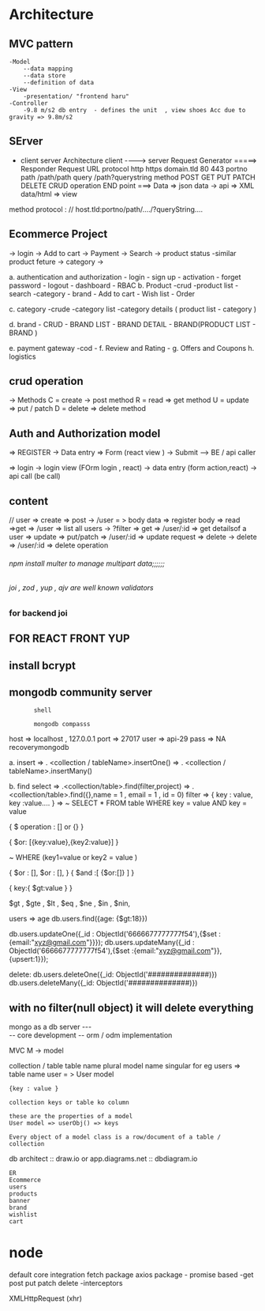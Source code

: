 # Architecture
## MVC pattern
    -Model
        --data mapping
        --data store
        --definition of data
    -View
        -presentation/ "frontend haru"
    -Controller
        -9.8 m/s2 db entry  - defines the unit  , view shoes Acc due to gravity => 9.8m/s2

## SErver 
  - client server Architecture
   client ----> server
   Request Generator =====> Responder 
   Request
   URL
   protocol      http   https
   domain.tld    80     443
   portno
   path          /path/path
   query        /path?querystring
   method       POST GET PUT PATCH DELETE
                CRUD operation 
END point ===> Data
    => json data -> api
    => XML data/html => view

method
protocol : // host.tld:portno/path/..../?queryString....

## Ecommerce Project
-> login 
-> Add to cart
-> Payment
-> Search 
-> product status 
-similar product feture 
-> category
->

a. authentication and authorization 
    - login 
    - sign up 
    - activation
    - forget password
    - logout 
    - dashboard
    - RBAC
b. Product
    -crud
    -product list
        -search
        -category
        - brand 
        - Add to cart
        - Wish list
        - Order

c. category 
 -crude
 -category list 
 -category details ( product list - category ) 

d. brand 
     - CRUD 
     - BRAND LIST 
     - BRAND DETAIL
     - BRAND(PRODUCT LIST - BRAND )





e. payment gateway
    -cod
    -
f. Review and Rating
    -
g. Offers and Coupons 
h. logistics

## crud operation
-> Methods 
C = create -> post method 
R = read => get method 
U = update => put / patch
D = delete => delete method


## Auth and Authorization model

=> REGISTER 
    -> Data entry => Form (react view )
    -> Submit 
        --> BE / api caller

=> login 
    -> login view (FOrm login , react)
    -> data entry (form action,react)
    -> api call (be call)



## content

// user 
 => create
 => post -> /user = > body data => register body
 => read 
    =>get => /user => list all users
        -> ?filter
    => get => /user/:id => get detailsof  a user
    => update 
        => put/patch => /user/:id => update request
=> delete 
    -> delete => /user/:id => delete operation 


###### npm install multer to manage multipart data;;;;;;


###### joi , zod , yup , ajv are well known  validators 
### for backend joi 
## FOR REACT FRONT YUP 


## install bcrypt
## mongodb community server 
           shell
        
           mongodb compasss 



host => localhost , 127.0.0.1
port => 27017
user =>  api-29
pass => NA  recoverymongodb


a. insert 
=> <Activedb> . <collection / tableName>.insertOne(<valid json object>)
=> <Activedb> . <collection / tableName>.insertMany(<valid json object>)

b. find select 
=> <activedb>.<collection/table>.find(filter,project)
=> <activedb>.<collection/table>.find({},name = 1 , email = 1 , id = 0)
filter => 
{
    key : value,
    key :value....
}
=> ~ SELECT * FROM table WHERE key = value AND key = value 

{
    $ operation : [] or {}
}

{
    $or: [{key:value},{key2:value}]
}

~ WHERE (key1=value or key2 = value )

{
    $or : [],
    $or : [],
}
{
    $and :[
        {$or:[]}
    ]
}

 {
    key:{
        $gt:value 
    }
 }

 $gt , $gte , $lt , $eq ,  $ne , $in , $nin,

 users => age 
 db.users.find({age: {$gt:18}})

 db.users.updateOne({_id : ObjectId('6666677777777f54'),{$set :{email:"xyz@gmail.com"}}});
 db.users.updateMany({_id : ObjectId('6666677777777f54'),{$set :{email:"xyz@gmail.com"}},{upsert:1}});

 delete: 
 db.users.deleteOne({_id: ObjectId('##############)})
 db.users.deleteMany({_id: ObjectId('##############)})
 ## with no filter(null object) it will delete everything 


mongo as a db server ---  
 -- core development 
 -- orm / odm implementation

 MVC 
 M -> model

 collection / table 
    table name plural 
    model name singular 
    for eg
    users => table name 
    user = > User model 


    {key : value }

    collection keys or table ko column 

    these are the properties of a model 
    User model => userObj() => keys

    Every object of a model class is a row/document of a table / collection 



db architect 
:: draw.io or app.diagrams.net 
:: dbdiagram.io
    

    ER 
    Ecommerce 
    users 
    products 
    banner
    brand 
    wishlist 
    cart
    
# node 
default core integration 
fetch package 
axios package
    - promise based 
    -get post put patch delete
    -interceptors

XMLHttpRequest (xhr)